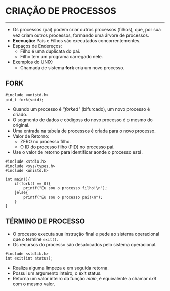 # CRIAÇÃO DE PROCESSOS
---
* Os processos (pai) podem criar outros processos (filhos), que, por sua vez criam outros processos, formando uma árvore de processos.
* **Execução:** Pais e Filhos são executados concorrentementes.
* Espaços de Endereços:
    * Filho é uma duplicata do pai.
    * Filho tem um programa carregado  nele.
* Exemplos do UNIX:
    * Chamada de sistema **fork** cria um novo processo.

## FORK
```
#include <unistd.h>
pid_t fork(void);
```
* Quando um processo é *"forked"* (bifurcado), um novo  processo é criado.
* O segmento de dados e códigoss do novo processo é o mesmo do original.
* Uma entrada na tabela de processos é criada para o novo processo.
* Valor de Retorno:
    * ZERO no processo filho.
    * O ID do processo filho (PID) no processo pai.
* Use o valor de retorno para identificar aonde o processo está.

```
#include <stdio.h>
#include <sys/types.h>
#include <unistd.h>

int main(){
    if(fork() == 0){
        printf("Eu sou o processo filho!\n");
    }else{
        printf("Eu sou o processo pai!\n");
    }
}
```

## TÉRMINO DE PROCESSO
* O processo executa  sua instrução final e pede ao sistema operacional que o termine `exit()`.
* Os recursos do processo são desalocados pelo sistema operacional.

```
#include <stdlib.h>
int exit(int status);
```

* Realiza alguma limpeza e em seguida retorna.
* Possui um argumento inteiro, o exit status.
* Retorna um valor inteiro da função *main*, é equivalente a chamar *exit* com o mesmo valor.